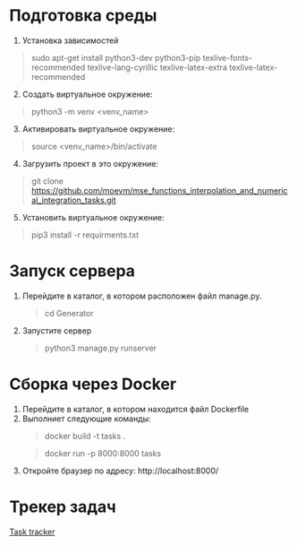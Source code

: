 <h1>Подготовка среды</h1>

1) Установка зависимостей

> sudo apt-get install python3-dev python3-pip texlive-fonts-recommended texlive-lang-cyrillic texlive-latex-extra texlive-latex-recommended

2) Создать виртуальное окружение:

> python3 -m venv <venv_name>

3) Активировать виртуальное окружение:

> source <venv_name>/bin/activate

4) Загрузить проект в это окружение:

> git clone https://github.com/moevm/mse_functions_interpolation_and_numerical_integration_tasks.git

5) Установить виртуальное окружение:

> pip3 install -r requirments.txt

<h1>Запуск сервера</h1>
<ol>
<li>Перейдите в каталог, в котором расположен файл manage.py.</li>

> cd Generator
<li>Запустите сервер</li>

> python3 manage.py runserver
</ol>

<h1>Сборка через Docker</h1>
<ol>
<li>Перейдите в каталог, в котором находится файл Dockerfile</li>
<li>Выполниет следующие команды:</li>

> docker build -t tasks .

> docker run -p 8000:8000 tasks
    
<li>Откройте браузер по адресу: http://localhost:8000/</li>
</ol>

<h1>Трекер задач</h1>

[Task tracker](https://github.com/moevm/mse_functions_interpolation_and_numerical_integration_tasks/projects/1?add_cards_query=is%3Aopen)
